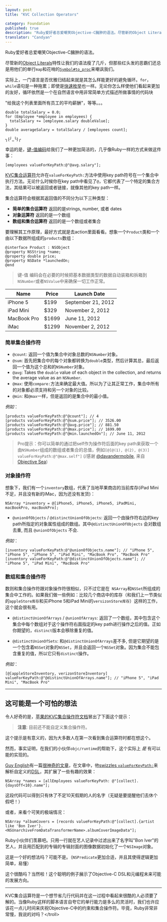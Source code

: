 ```yaml
---
layout: post
title: "KVC Collection Operators"

category: Foundation
published: true
description: "Ruby爱好者总爱嘲笑Objective-C臃肿的语法。尽管新的Object Literals语法让我们瘦了几斤，但那些红头发的恶霸们还总是用他们的单行map和花哨的#to_proc符号嘲讽我们。幸运的是，我们有键-值编码这个王牌。"
translator: "Candyan"
---
```


Ruby爱好者总爱嘲笑Objective-C臃肿的语法。

尽管新的[Object Literals](http://nshipster.com/at-compiler-directives/)特性让我们的语法瘦了几斤，但那些红头发的恶霸们还总是用他们的单行`map`和花哨的[`Symbol#to_proc`](http://pragdave.pragprog.com/pragdave/2005/11/symbolto_proc.html)来嘲讽我们。

实际上，一门语言是否优雅归结起来就是其怎么样能更好的避免循环。`for`，`while`语句是一种拖累；即使是[快速枚举](http://developer.apple.com/library/ios/#documentation/cocoa/conceptual/objectivec/Chapters/ocFastEnumeration.html)也一样。无论你怎么样使他们看起来更加的友好，循环依然是一个在自然语言中用非常简单方式描述所做事情的代码块

"给我这个列表里面所有员工的平均薪酬"，等等。。。

~~~{objective-c}
double totalSalary = 0.0;
for (Employee *employee in employees) {
  totalSalary += [employee.salary doubleValue];
}
double averageSalary = totalSalary / [employees count];
~~~

╮(╯_╰)╭

幸运的是，[键-值编码](https://developer.apple.com/library/mac/#documentation/Cocoa/Conceptual/KeyValueCoding/Articles/KeyValueCoding.html)给我们了一种更加简洁的，几乎像Ruby一样的方式来做这件事：

~~~{objective-c}
[employees valueForKeyPath:@"@avg.salary"];
~~~

[KVC集合运算符](https://developer.apple.com/library/mac/#documentation/Cocoa/Conceptual/KeyValueCoding/Articles/CollectionOperators.html#//apple_ref/doc/uid/20002176-BAJEAIEE)允许在`valueForKeyPath:`方法中使用key path符号在一个集合中执行方法。无论什么时候你在key path中看见了`@`，它都代表了一个特定的集合方法，其结果可以被返回或者链接，就像其他的key path一样。

集合运算符会根据其返回值的不同分为以下三种类型：

- **简单的集合运算符** 返回的是strings, number, 或者 dates
- **对象运算符** 返回的是一个数组
- **数组和集合运算符** 返回的是一个数组或者集合

要理解其工作原理，最好方式就是去action里面看看。想象一个`Product`类和一个由以下数据所组成的`products`数组：

~~~{objective-c}
@interface Product : NSObject
@property NSString *name;
@property double price;
@property NSDate *launchedOn;
@end
~~~

> 键-值 编码会在必要的时候把基本数据类型的数据自动装箱和拆箱到`NSNumber`或者`NSValue`中来确保一切工作正常。

<table>
  <thead>
    <tr>
      <th>Name</th>
      <th>Price</th>
      <th>Launch Date</th>
    </tr>
  </thead>
  <tbody>
    <tr>
      <td>iPhone 5</td>
      <td>$199</td>
      <td>September 21, 2012</td>
    </tr>
    <tr>
      <td>iPad Mini</td>
      <td>$329</td>
      <td>November 2, 2012</td>
    </tr>
    <tr>
      <td>MacBook Pro</td>
      <td>$1699</td>
      <td>June 11, 2012</td>
    </tr>
    <tr>
      <td>iMac</td>
      <td>$1299</td>
      <td>November 2, 2012</td>
    </tr>
  </tbody>
</table>

### 简单集合操作符

- `@count`: 返回一个值为集合中对象总数的`NSNumber`对象。
- `@sum`: 首先把集合中的每个对象都转换为`double`类型，然后计算其总，最后返回一个值为这个总和的`NSNumber`对象。
- `@avg`: Takes the `double` value of each object in the collection, and returns the average value as an `NSNumber`.
- `@max`: 使用`compare:`方法来确定最大值。所以为了让其正常工作，集合中所有的对象都必须支持和另一个对象的比较。
- `@min`: 和`@max`一样，但是返回的是集合中的最小值。

_例如_：

~~~{objective-c}
[products valueForKeyPath:@"@count"]; // 4
[products valueForKeyPath:@"@sum.price"]; // 3526.00
[products valueForKeyPath:@"@avg.price"]; // 881.50
[products valueForKeyPath:@"@max.price"]; // 1699.00
[products valueForKeyPath:@"@min.launchedOn"]; // June 11, 2012
~~~

>Pro提示：你可以简单的通过把self作为操作符后面的key path来获取一个由`NSNumber`组成的数组或者集合的总值，例如`[@[@(1), @(2), @(3)] valueForKeyPath:@"@max.self"]` (/感谢 [@davandermobile](http://twitter.com/davandermobile), 来自 [Objective Sea](http://objectivesea.tumblr.com/post/34552840247/max-value-nsset-kvc))

### 对象操作符

想象下，我们有一个`inventory`数组，代表了当地苹果商店的当前库存(iPad Mini不足，并且没有新的iMac，因为还没有发货)：

~~~{objective-c}
NSArray *inventory = @[iPhone5, iPhone5, iPhone5, iPadMini, macBookPro, macBookPro];
~~~

- `@unionOfObjects` / `@distinctUnionOfObjects`: 返回一个由操作符右边的key path所指定的对象属性组成的数组。其中`@distinctUnionOfObjects` 会对数组去重, 而且 `@unionOfObjects` 不会.

_例如_：

~~~{objective-c}
[inventory valueForKeyPath:@"@unionOfObjects.name"]; // "iPhone 5", "iPhone 5", "iPhone 5", "iPad Mini", "MacBook Pro", "MacBook Pro"
[inventory valueForKeyPath:@"@distinctUnionOfObjects.name"]; // "iPhone 5", "iPad Mini", "MacBook Pro"
~~~

### 数组和集合操作符

数则和集合操作符跟对象操作符很相似，只不过它是在` NSArray`和`NSSet`所组成的集合中工作的。如果我们做一些例如：比较几个商店中的库存（和我们上一节类似的`appleStore库存`和买iPhone 5和iPad Mini的`versizonStore库存`）这样的工作，这个就会很有用。

- `@distinctUnionOfArrays` / `@unionOfArrays`: 返回了一个数组，其中包含这个集合中每个数组对于这个操作符右面指定的key path进行操作之后的值。正如你期望的，`distinct`版本会移除重复的值。

- `@distinctUnionOfSets`: 和`@distinctUnionOfArrays`差不多, 但是它期望的是一个包含着`NSSet`对象的`NSSet`，并且会返回一个`NSSet`对象。因为集合不能包含重复的值，所以它只有`distinct`操作。

_例如_：

~~~{objective-c}
[@[appleStoreInventory, verizonStoreInventory] valueForKeyPath:@"@distinctUnionOfArrays.name"]; // "iPhone 5", "iPad Mini", "MacBook Pro"
~~~

---

## 这可能是一个可怕的想法

令人好奇的是，[苹果的KVC集合操作符文档](http://developer.apple.com/library/ios/#documentation/cocoa/conceptual/KeyValueCoding/Articles/CollectionOperators.html)冒出了下面这个提示：

> **注意**: 目前还不能自定义集合操作符。

这个提示是有意义的，因为大多数人在第一次看到集合运算符时都在想这个。

然而，事实证明，在我们的小伙伴`objc/runtime`的帮助下，这个实际上 _是_ 有可以能的实现的。

[Guy English](https://twitter.com/gte)有一篇[很神奇的文章](http://kickingbear.com/blog/archives/9)，在文章中，他[swizzles `valueForKeyPath:`](https://gist.github.com/4196641#file_kb_collection_extensions.m)来解析自定义的[DSL](http://en.wikipedia.org/wiki/Domain-specific_language)，其扩展了一些有趣的效果：

~~~{objective-c}
NSArray *names = [allEmployees valueForKeyPath: @"[collect].{daysOff<10}.name"];
~~~

这段代码可以得到只有休了不足10天假期的人的名字（无疑是要提醒他们去休个假吧！）

或者，来看个可笑的极端情况：

~~~{objective-c}
NSArray *albumCovers = [records valueForKeyPath:@"[collect].{artist like 'Bon Iver'}.<NSUnarchiveFromDataTransformerName>.albumCoverImageData"];
~~~

Ruby小伙伴们羡慕吧。只用一行就在艺人记录中过滤出来了名字叫"Bon Iver"的艺人，并且用匹配到的专辑的专辑封面的图像数据初始化了一个`NSImage`对象。

这是一个好的想法吗？可能不是。（`NSPredicate`更加合适，并且其使得逻辑更加简单，易懂）

这个很酷吗？当然啦！这个聪明的例子展示了Objective-C DSL和元编程未来可能的发展方向。

---

KVC集合运算符是一个想节省几行代码并在这一过程中看起来很酷的人必须要了解的。当像Ruby这样的脚本语言自夸它的单行能力是多么的灵活时，我们也许应该花一点儿时间来庆祝Objective-C中的约束和集合操作符。毕竟，Ruby非常非常慢，我说的对吗？&lt;/troll&gt;
